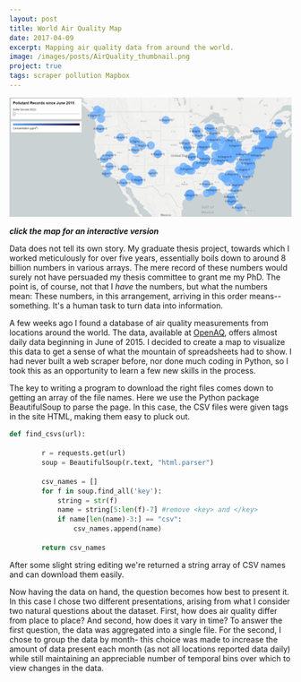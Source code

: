 ```yaml
---
layout: post
title: World Air Quality Map
date: 2017-04-09
excerpt: Mapping air quality data from around the world.
image: /images/posts/AirQuality_thumbnail.png
project: true
tags: scraper pollution Mapbox
---
```


[![image](/images/posts/AirQuality_thumbnail.png)](/projects/AirQuality/World_Data/index.html)
<!--(/projects/AirQuality/AQmap_static.html)-->
***click the map for an interactive version***

Data does not tell its own story. My graduate thesis project, towards which I worked meticulously for over five years, essentially boils down to around 8 billion numbers in various arrays. The mere record of these numbers would surely not have persuaded my thesis committee to grant me my PhD. The point is, of course, not that I *have* the numbers, but what the numbers mean: These numbers, in this arrangement, arriving in this order means-- something. It's a human task to turn data into information.

A few weeks ago I found a database of air quality measurements from locations around the world. The data, available at [OpenAQ](https://openaq-data.s3.amazonaws.com/index.html), offers almost daily data beginning in June of 2015. I decided to create a map to visualize this data to get a sense of what the mountain of spreadsheets had to show. I had never built a web scraper before, nor done much coding in Python, so I took this as an opportunity to learn a few new skills in the process.

The key to writing a program to download the right files comes down to getting an array of the file names. Here we use the Python package BeautifulSoup to parse the page. In this case, the CSV files were given <key> tags in the site HTML, making them easy to pluck out.
```py
def find_csvs(url):

        r = requests.get(url)
        soup = BeautifulSoup(r.text, "html.parser")

        csv_names = []
        for f in soup.find_all('key'):
            string = str(f)
            name = string[5:len(f)-7] #remove <key> and </key>
            if name[len(name)-3:] == "csv":
                csv_names.append(name)

        return csv_names
```
After some slight string editing we're returned a string array of CSV names and can download them easily.

Now having the data on hand, the question becomes how best to present it. In this case I chose two different presentations, arising from what I consider two natural questions about the dataset. First, how does air quality differ from place to place? And second, how does it vary in time? To answer the first question, the data was aggregated into a single file. For the second, I chose to group the data by month- this choice was made to increase the amount of data present each month (as not all locations reported data daily) while still maintaining an appreciable number of temporal bins over which to view changes in the data.
